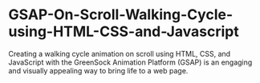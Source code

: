 # GSAP-On-Scroll-Walking-Cycle-using-HTML-CSS-and-Javascript
Creating a walking cycle animation on scroll using HTML, CSS, and JavaScript with the GreenSock Animation Platform (GSAP) is an engaging and visually appealing way to bring life to a web page.
